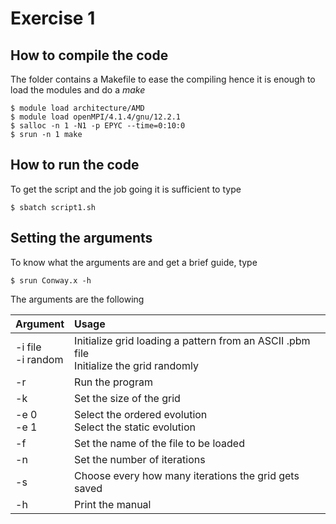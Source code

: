 # Exercise 1 


## How to compile the code
The folder contains a Makefile to ease the compiling hence it is enough to load the modules and do a *make*

    $ module load architecture/AMD
    $ module load openMPI/4.1.4/gnu/12.2.1
    $ salloc -n 1 -N1 -p EPYC --time=0:10:0
    $ srun -n 1 make

## How to run the code
To get the script and the job going it is sufficient to type

    $ sbatch script1.sh

## Setting the arguments
To know what the arguments are and get a brief guide, type
   
    $ srun Conway.x -h
The arguments are the following

| Argument  | Usage  | 
| :------------ |:---------------| 
| -i file <br> -i random | Initialize grid loading a pattern from an ASCII .pbm file <br> Initialize the grid randomly |
| -r      | Run the program  |
| -k <number> | Set the size of the grid |
| -e 0 <br> -e 1 | Select the ordered evolution <br> Select the static evolution |
| -f <filename>| Set the name of the file to be loaded |
| -n <number>|Set the number of iterations|
| -s <number>|Choose every how many iterations the grid gets saved|
| -h|Print the manual|

